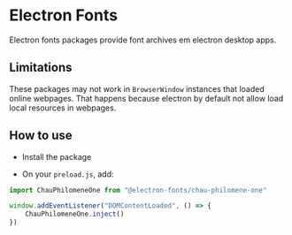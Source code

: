 # Electron Fonts

Electron fonts packages provide font archives em electron desktop apps.

## Limitations

These packages may not work in `BrowserWindow` instances that loaded online webpages. That happens because electron by default not allow load local resources in webpages.

## How to use

* Install the package

* On your `preload.js`, add:

```ts
import ChauPhilomeneOne from "@electron-fonts/chau-philomene-one"

window.addEventListener("DOMContentLoaded", () => {
    ChauPhilomeneOne.inject()
})
```